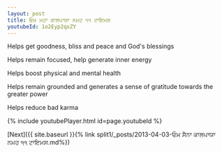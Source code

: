 ```yaml
---
layout: post
title: ਓਮ ਮਹਾ ਕਾਲਪਾਯਾ ਨਮਹ ੧੧ ਟਾਇਮਸ
youtubeId: 1o2Eyp2qxZY
---
```

 
 
Helps get goodness, bliss and peace and God's blessings
 
Helps remain focused, help generate inner energy 
 
Helps boost physical and mental health 
 
Helps remain grounded and generates a sense of gratitude towards the greater power 
 
Helps reduce bad karma
 
 
 
 


{% include youtubePlayer.html id=page.youtubeId %}
 
[Next]({{ site.baseurl }}{% link  split1/_posts/2013-04-03-ਓਮ ਸੈਨਾ ਕਾਲਪਾਯਾ ਨਮਹ ੧੧ ਟਾਇਮਸ.md%})
 

